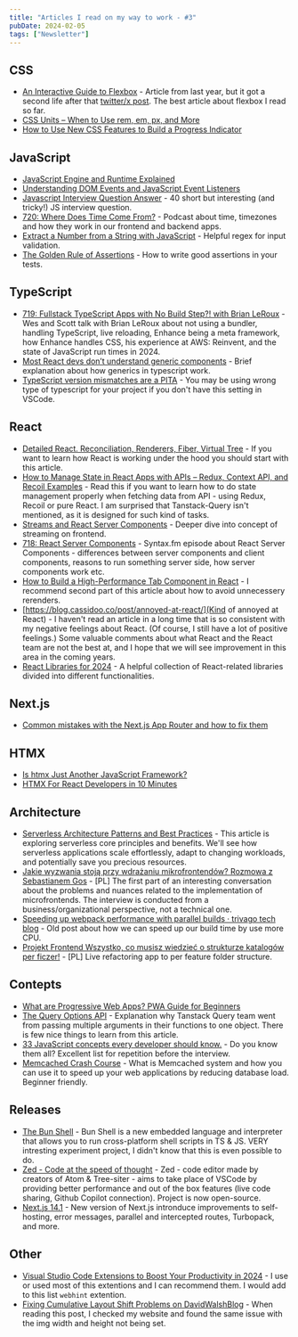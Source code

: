 ```yaml
---
title: "Articles I read on my way to work - #3"
pubDate: 2024-02-05
tags: ["Newsletter"]
---
```


## CSS

- [An Interactive Guide to Flexbox](https://www.joshwcomeau.com/css/interactive-guide-to-flexbox/) - Article from last year, but it got a second life after that [twitter/x post](https://twitter.com/adamwathan/status/1734696245015494711). The best article about flexbox I read so far.
- [CSS Units – When to Use rem, em, px, and More](https://www.freecodecamp.org/news/css-units-when-to-use-each-one/)
- [How to Use New CSS Features to Build a Progress Indicator](https://www.freecodecamp.org/news/use-new-css-features-to-build-a-progress-indicator/)

## JavaScript

- [JavaScript Engine and Runtime Explained](https://www.freecodecamp.org/news/javascript-engine-and-runtime-explained/)
- [Understanding DOM Events and JavaScript Event Listeners](https://www.freecodecamp.org/news/dom-events-and-javascript-event-listeners/)
- [Javascript Interview Question Answer](https://reactjsexample.com/javascript-interview-question-answer/) - 40 short but interesting (and tricky!) JS interview question.
- [720: Where Does Time Come From?](https://syntax.fm/720) - Podcast about time, timezones and how they work in our frontend and backend apps.
- [Extract a Number from a String with JavaScript](https://davidwalsh.name/javascript-extract-string) - Helpful regex for input validation.
- [The Golden Rule of Assertions](https://www.epicweb.dev/the-golden-rule-of-assertions) - How to write good assertions in your tests.

## TypeScript

- [719: Fullstack TypeScript Apps with No Build Step?! with Brian LeRoux](https://syntax.fm/719) - Wes and Scott talk with Brian LeRoux about not using a bundler, handling TypeScript, live reloading, Enhance being a meta framework, how Enhance handles CSS, his experience at AWS: Reinvent, and the state of JavaScript run times in 2024.
- [Most React devs don’t understand generic components](https://www.youtube.com/watch?v=zqz-lEHjJr4) - Brief explanation about how generics in typescript work.
- [TypeScript version mismatches are a PITA](https://www.youtube.com/watch?v=961FMGvAoLg) - You may be using wrong type of typescript for your project if you don't have this setting in VSCode.

## React

- [Detailed React. Reconciliation, Renderers, Fiber, Virtual Tree](https://blog.frontend-almanac.com/JqtGelofzm1) - If you want to learn how React is working under the hood you should start with this article.
- [How to Manage State in React Apps with APIs – Redux, Context API, and Recoil Examples](https://www.freecodecamp.org/news/manage-state-in-react-apps-with-apis/) - Read this if you want to learn how to do state management properly when fetching data from API - using Redux, Recoil or pure React. I am surprised that Tanstack-Query isn't mentioned, as it is designed for such kind of tasks.
- [Streams and React Server Components](https://minimalistweb.dev/p/streams-and-react-server-components) - Deeper dive into concept of streaming on frontend.
- [718: React Server Components](https://syntax.fm/718) - Syntax.fm episode about React Server Components - differences between server components and client components, reasons to run something server side, how server components work etc.
- [How to Build a High-Performance Tab Component in React](https://www.freecodecamp.org/news/build-a-high-performance-tab-component/) - I recommend second part of this article about how to avoid unnecessery rerenders.
- [https://blog.cassidoo.co/post/annoyed-at-react/](Kind of annoyed at React) - I haven't read an article in a long time that is so consistent with my negative feelings about React. (Of course, I still have a lot of positive feelings.) Some valuable comments about what React and the React team are not the best at, and I hope that we will see improvement in this area in the coming years.
- [React Libraries for 2024](https://www.robinwieruch.de/react-libraries/) - A helpful collection of React-related libraries divided into different functionalities.

## Next.js

- [Common mistakes with the Next.js App Router and how to fix them](https://vercel.com/blog/common-mistakes-with-the-next-js-app-router-and-how-to-fix-them)

## HTMX

- [Is htmx Just Another JavaScript Framework?](https://htmx.org/essays/is-htmx-another-javascript-framework/)
- [HTMX For React Developers in 10 Minutes](https://www.youtube.com/watch?v=r0XBULqzsT0)

## Architecture

- [Serverless Architecture Patterns and Best Practices](https://www.freecodecamp.org/news/serverless-architecture-patterns-and-best-practices/) - This article is exploring serverless core principles and benefits. We'll see how serverless applications scale effortlessly, adapt to changing workloads, and potentially save you precious resources.
- [Jakie wyzwania stoją przy wdrażaniu mikrofrontendów? Rozmowa z Sebastianem Gos](https://www.youtube.com/watch?v=G3A35Tl5qQw) - [PL] The first part of an interesting conversation about the problems and nuances related to the implementation of microfrontends. The interview is conducted from a business/organizational perspective, not a technical one.
- [Speeding up webpack performance with parallel builds · trivago tech blog](https://tech.trivago.com/post/2015-12-15-parallel-webpack) - Old post about how we can speed up our build time by use more CPU.
- [Projekt Frontend Wszystko, co musisz wiedzieć o strukturze katalogów per ficzer!](https://www.youtube.com/watch?v=Pfv1XQuTbOQ) - [PL] Live refactoring app to per feature folder structure.

## Contepts

- [What are Progressive Web Apps? PWA Guide for Beginners](https://www.freecodecamp.org/news/what-are-progressive-web-apps-pwa-guide/)
- [The Query Options API](https://tkdodo.eu/blog/the-query-options-api) - Explanation why Tanstack Query team went from passing multiple arguments in their functions to one object. There is few nice things to learn from this article.
- [33 JavaScript concepts every developer should know.](https://github.com/leonardomso/33-js-concepts?tab=readme-ov-file) - Do you know them all? Excellent list for repetition before the interview.
- [Memcached Crash Course](https://www.freecodecamp.org/news/memcached-crash-course/) - What is Memcached system and how you can use it to speed up your web applications by reducing database load. Beginner friendly.

## Releases

- [The Bun Shell](https://bun.sh/blog/the-bun-shell) - Bun Shell is a new embedded language and interpreter that allows you to run cross-platform shell scripts in TS & JS. VERY intresting experiment project, I didn't know that this is even possible to do.
- [Zed - Code at the speed of thought](https://zed.dev/) - Zed - code editor made by creators of Atom & Tree-siter - aims to take place of VSCode by providing better performance and out of the box features (live code sharing, Github Copilot connection). Project is now open-source.
- [Next.js 14.1](https://nextjs.org/blog/next-14-1) - New version of Next.js intronduce improvements to self-hosting, error messages, parallel and intercepted routes, Turbopack, and more.

## Other

- [Visual Studio Code Extensions to Boost Your Productivity in 2024](https://www.freecodecamp.org/news/best-vscode-extensions/) - I use or used most of this extentions and I can recommend them. I would add to this list `webhint` extention.
- [Fixing Cumulative Layout Shift Problems on DavidWalshBlog](https://davidwalsh.name/fixing-cumulative-layout-shift-problems-on-davidwalshblog) - When reading this post, I checked my website and found the same issue with the img width and height not being set.
